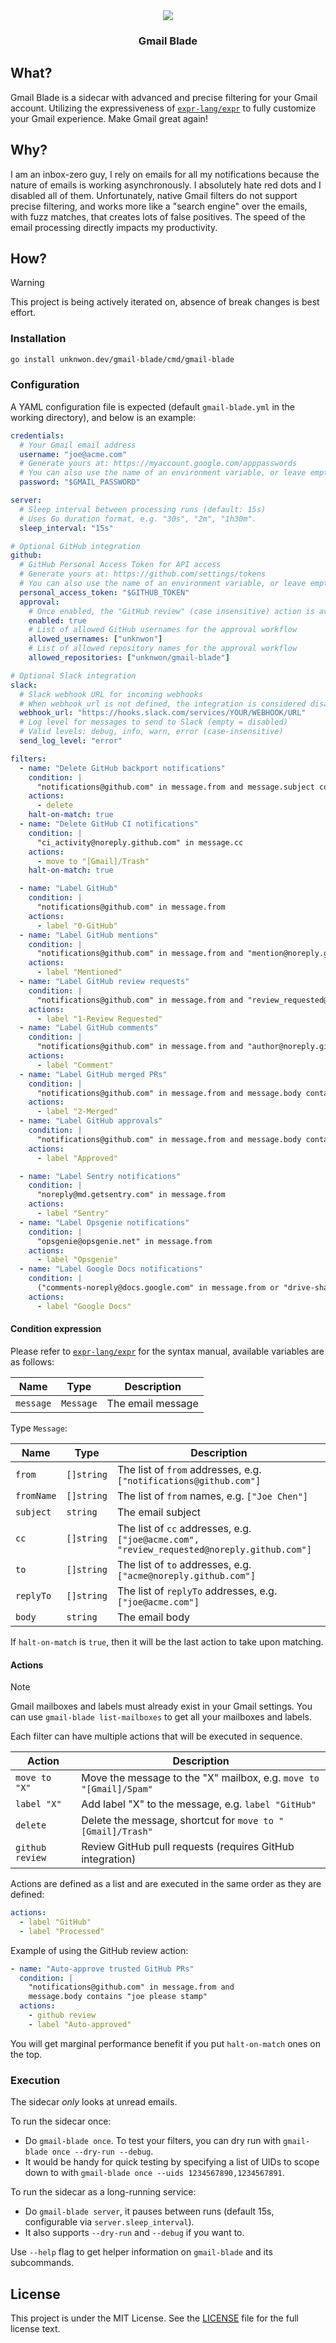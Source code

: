 <div align="center">
  <img src="https://github.com/user-attachments/assets/4c01a935-42e2-432d-b25e-b708a471dcae">
  <h3>Gmail Blade</h3>
</div>

## What?

Gmail Blade is a sidecar with advanced and precise filtering for your Gmail account. Utilizing the expressiveness of [`expr-lang/expr`](https://expr-lang.org/) to fully customize your Gmail experience. Make Gmail great again!

## Why?

I am an inbox-zero guy, I rely on emails for all my notifications because the nature of emails is working asynchronously. I absolutely hate red dots and I disabled all of them. Unfortunately, native Gmail filters do not support precise filtering, and works more like a "search engine" over the emails, with fuzz matches, that creates lots of false positives. The speed of the email processing directly impacts my productivity.

## How?

> [!warning]
> This project is being actively iterated on, absence of break changes is best effort.

### Installation

```zsh
go install unknwon.dev/gmail-blade/cmd/gmail-blade
```

### Configuration

A YAML configuration file is expected (default `gmail-blade.yml` in the working directory), and below is an example:

```yaml
credentials:
  # Your Gmail email address
  username: "joe@acme.com"
  # Generate yours at: https://myaccount.google.com/apppasswords
  # You can also use the name of an environment variable, or leave empty to be prompted at start.
  password: "$GMAIL_PASSWORD"

server:
  # Sleep interval between processing runs (default: 15s)
  # Uses Go duration format, e.g. "30s", "2m", "1h30m".
  sleep_interval: "15s"

# Optional GitHub integration
github:
  # GitHub Personal Access Token for API access
  # Generate yours at: https://github.com/settings/tokens
  # You can also use the name of an environment variable, or leave empty to be prompted at start.
  personal_access_token: "$GITHUB_TOKEN"
  approval:
    # Once enabled, the "GitHub review" (case insensitive) action is available to the filters.
    enabled: true
    # List of allowed GitHub usernames for the approval workflow
    allowed_usernames: ["unknwon"]
    # List of allowed repository names for the approval workflow
    allowed_repositories: ["unknwon/gmail-blade"]

# Optional Slack integration
slack:
  # Slack webhook URL for incoming webhooks
  # When webhook_url is not defined, the integration is considered disabled.
  webhook_url: "https://hooks.slack.com/services/YOUR/WEBHOOK/URL"
  # Log level for messages to send to Slack (empty = disabled)
  # Valid levels: debug, info, warn, error (case-insensitive)
  send_log_level: "error"

filters:
  - name: "Delete GitHub backport notifications"
    condition: |
      "notifications@github.com" in message.from and message.subject contains "] [Backport "
    actions:
      - delete
    halt-on-match: true
  - name: "Delete GitHub CI notifications"
    condition: |
      "ci_activity@noreply.github.com" in message.cc
    actions:
      - move to "[Gmail]/Trash"
    halt-on-match: true

  - name: "Label GitHub"
    condition: |
      "notifications@github.com" in message.from
    actions:
      - label "0-GitHub"
  - name: "Label GitHub mentions"
    condition: |
      "notifications@github.com" in message.from and "mention@noreply.github.com" in message.cc
    actions:
      - label "Mentioned"
  - name: "Label GitHub review requests"
    condition: |
      "notifications@github.com" in message.from and "review_requested@noreply.github.com" in message.cc
    actions:
      - label "1-Review Requested"
  - name: "Label GitHub comments"
    condition: |
      "notifications@github.com" in message.from and "author@noreply.github.com" in message.cc
    actions:
      - label "Comment"
  - name: "Label GitHub merged PRs"
    condition: |
      "notifications@github.com" in message.from and message.body contains "Merged #" and message.body contains " into main."
    actions:
      - label "2-Merged"
  - name: "Label GitHub approvals"
    condition: |
      "notifications@github.com" in message.from and message.body contains "approved this pull request."
    actions:
      - label "Approved"

  - name: "Label Sentry notifications"
    condition: |
      "noreply@md.getsentry.com" in message.from
    actions:
      - label "Sentry"
  - name: "Label Opsgenie notifications"
    condition: |
      "opsgenie@opsgenie.net" in message.from
    actions:
      - label "Opsgenie"
  - name: "Label Google Docs notifications"
    condition: |
      ("comments-noreply@docs.google.com" in message.from or "drive-shares-dm-noreply@google.com" in message.from) and count(message.fromName, # contains "Google Docs)") > 0
    actions:
      - label "Google Docs"
```

#### Condition expression

Please refer to [`expr-lang/expr`](https://expr-lang.org/) for the syntax manual, available variables are as follows:

| Name      | Type      | Description       |
|-----------|-----------|-------------------|
| `message` | `Message` | The email message |

Type `Message`:

| Name       | Type       | Description                                                                                |
|------------|------------|--------------------------------------------------------------------------------------------|
| `from`     | `[]string` | The list of `from` addresses, e.g. `["notifications@github.com"]`                          |
| `fromName` | `[]string` | The list of `from` names, e.g. `["Joe Chen"]`                                              |
| `subject`  | `string`   | The email subject                                                                          |
| `cc`       | `[]string` | The list of `cc` addresses, e.g. `["joe@acme.com", "review_requested@noreply.github.com"]` |
| `to`       | `[]string` | The list of `to` addresses, e.g. `["acme@noreply.github.com"]`                             |
| `replyTo`  | `[]string` | The list of `replyTo` addresses, e.g. `["joe@acme.com"]` |
| `body`     | `string`   | The email body                                                                             |

If `halt-on-match` is `true`, then it will be the last action to take upon matching.

#### Actions

> [!note]
> Gmail mailboxes and labels must already exist in your Gmail settings.
> You can use `gmail-blade list-mailboxes` to get all your mailboxes and labels.

Each filter can have multiple actions that will be executed in sequence.

| Action        | Description                                                        |
|---------------|--------------------------------------------------------------------|
| `move to "X"` | Move the message to the "X" mailbox, e.g. `move to "[Gmail]/Spam"` |
| `label "X"`   | Add label "X" to the message, e.g. `label "GitHub"`                |
| `delete`      | Delete the message, shortcut for `move to "[Gmail]/Trash"`         |
| `github review` | Review GitHub pull requests (requires GitHub integration)        |

Actions are defined as a list and are executed in the same order as they are defined:

```yaml
actions:
  - label "GitHub"
  - label "Processed"
```

Example of using the GitHub review action:

```yaml
- name: "Auto-approve trusted GitHub PRs"
  condition: |
    "notifications@github.com" in message.from and
    message.body contains "joe please stamp"
  actions:
    - github review
    - label "Auto-approved"
```

You will get marginal performance benefit if you put `halt-on-match` ones on the top.

### Execution

The sidecar _only_ looks at unread emails.

To run the sidecar once:
- Do `gmail-blade once`. To test your filters, you can dry run with `gmail-blade once --dry-run --debug`.
- It would be handy for quick testing by specifying a list of UIDs to scope down to with `gmail-blade once --uids 1234567890,1234567891`.

To run the sidecar as a long-running service:
- Do `gmail-blade server`, it pauses between runs (default 15s, configurable via `server.sleep_interval`).
- It also supports `--dry-run` and `--debug` if you want to.

Use `--help` flag to get helper information on `gmail-blade` and its subcommands.

## License

This project is under the MIT License. See the [LICENSE](LICENSE) file for the full license text.
